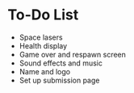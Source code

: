 # To-Do List

- Space lasers
- Health display
- Game over and respawn screen
- Sound effects and music
- Name and logo
- Set up submission page
